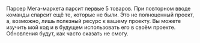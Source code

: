 Парсер Мега-маркета парсит первые 5 товаров. При повторном вводе команды спарсит ещё те, которые не были. Это не полноценный проект, а, возможно, лишь полезный ресурс к вашему проекту. Вы можете изучить мой код и в будущем использовать его в своём проекте. Обновления будут, как часто сказать не смогу.
